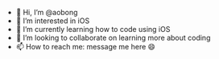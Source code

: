 - 👋 Hi, I’m @aobong
- 👀 I’m interested in iOS  
- 🌱 I’m currently learning how to code using iOS
- 💞️ I’m looking to collaborate on learning more about coding
- 📫 How to reach me: message me here 😄
<!---
aobong/aobong is a ✨ special ✨ repository because its `README.md` (this file) appears on your GitHub profile.
You can click the Preview link to take a look at your changes.
--->
